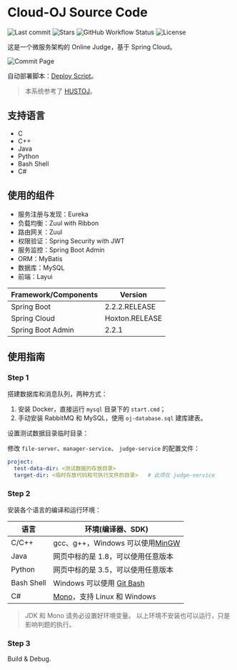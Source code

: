 # Cloud-OJ Source Code

![Last commit](https://img.shields.io/github/last-commit/imcloudfloating/Cloud-OJ) ![Stars](https://img.shields.io/github/stars/imcloudfloating/Cloud-OJ) ![GitHub Workflow Status](https://img.shields.io/github/workflow/status/imcloudfloating/Cloud-OJ/Java%20CI%20with%20Maven) ![License](https://img.shields.io/github/license/imcloudfloating/Cloud-OJ)

这是一个微服务架构的 Online Judge，基于 Spring Cloud。

![Commit Page](https://note-and-blog.oss-cn-beijing.aliyuncs.com/cloud_oj/commit.png)

自动部署脚本：[Deploy Script](https://github.com/imcloudfloating/Cloud-OJ-Docker)。

> 本系统参考了 [HUSTOJ](https://github.com/zhblue/hustoj)。

## 支持语言

- C
- C++
- Java
- Python
- Bash Shell
- C#

## 使用的组件

- 服务注册与发现：Eureka
- 负载均衡：Zuul with Ribbon
- 路由网关：Zuul
- 权限验证：Spring Security with JWT
- 服务监控：Spring Boot Admin
- ORM：MyBatis
- 数据库：MySQL
- 前端：Layui

Framework/Components    | Version
------------------------|-----------------
Spring Boot             | 2.2.2.RELEASE
Spring Cloud            | Hoxton.RELEASE
Spring Boot Admin       | 2.2.1

## 使用指南

### Step 1

搭建数据库和消息队列，两种方式：

1. 安装 Docker，直接运行 `mysql` 目录下的 `start.cmd`；
2. 手动安装 RabbitMQ 和 MySQL，使用 `oj-database.sql` 建库建表。

设置测试数据目录临时目录：

修改 `file-server`、`manager-service`、 `judge-service` 的配置文件：

```yaml
project:
  test-data-dir: <测试数据的存放目录>
  target-dir: <临时存放代码和可执行文件的目录>   # 此项在 judge-service
```

### Step 2

安装各个语言的编译和运行环境：

语言         | 环境(编译器、SDK)   
------------|-----------------------------------------------------------
C/C++       | gcc、g++，Windows 可以使用[MinGW](http://www.mingw.org/)
Java        | 网页中标的是 1.8，可以使用任意版本
Python      | 网页中标的是 3.5，可以使用任意版本
Bash Shell  | Windows 可以使用 [Git Bash](https://git-scm.com/)
C#          | [Mono](https://www.mono-project.com/)，支持 Linux 和 Windows

> JDK 和 Mono 请务必设置好环境变量。
> 以上环境不安装也可以运行，只是影响判题的执行。

### Step 3

Build & Debug.
